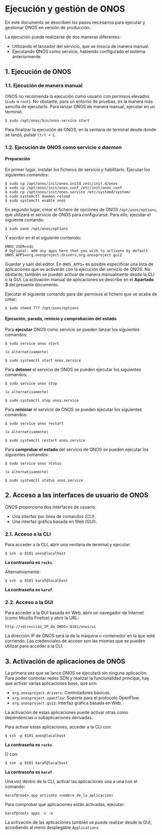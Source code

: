 # Ejecución y gestión de ONOS
En este documento se describen los pasos necesarios para ejecutar y gestionar ONOS en versión de producción.

La ejecución puede realizarse de dos maneras diferentes:
- Utilizando el lanzador del servicio, que se invoca de manera manual.
- Ejecutando ONOS como servicio, habiendo configurado el sistema anteriormente.

## 1. Ejecución de ONOS

### 1.1. Ejecución de manera manual
ONOS no recomienda la ejecución como usuario con permisos elevados (`sudo` o `root`). No obstante, para un entorno de pruebas, es la manera más sencilla de ejecutarlo.
Para lanzar ONOS de manera manual, ejecutar en un terminal:

```
$ sudo /opt/onos/bin/onos-service start
```

Para finalizar la ejecución de ONOS, en la ventana de terminal desde donde se lanzó, pulsar `Ctrl + C`.

### 1.2. Ejecución de ONOS como servicio o *daemon*

#### Preparación

En primer lugar, instalar los ficheros de servicio y habilitarlo. Ejecutar los siguientes comandos:

```
$ sudo cp /opt/onos/init/onos.initd /etc/init.d/onos
$ sudo cp /opt/onos/init/onos.conf /etc/init/onos.conf
$ sudo cp /opt/onos/init/onos.service /etc/systemd/system/
$ sudo systemctl daemon-reload
$ sudo systemctl enable onos
```

En segundo lugar, crear el fichero de opciones de ONOS `/opt/onos/options`, que utilizará el servicio de ONOS para configurarse. Para ello, ejecutar el siguiente comando:

```
$ sudo nano /opt/onos/options
```

Y escribir en él el siguiente contenido:

```
ONOS_USER=sdn
# Optional: add any apps here that you wish to activate by default
ONOS_APPS=org.onosproject.drivers,org.onosproject.gui2
```

Guardar y salir del editor. En `ONOS_APPS=` es posible especificar una lista de aplicaciones que se activarán con la ejecución del servicio de ONOS. No obstante, también se pueden activar de manera manualmente desde la CLI o la GUI. La activación manual de aplicaciones se describe en el **Apartado 3** del presente documento.

Ejecutar el siguiente comando para dar permisos al fichero que se acaba de crear:

```
$ sudo chmod 777 /opt/onos/options
```

#### Ejecución, parada, reinicio y comprobación del estado

Para **ejecutar** ONOS como servicio se pueden lanzar los siguientes comandos:

```
$ sudo service onos start

(o alternativamente)

$ sudo systemctl start onos.service
```

Para **detener** el servicio de ONOS se pueden ejecutar los siguientes comandos:

```
$ sudo service onos stop

(o alternativamente)

$ sudo systemctl stop onos.service
```

Para **reiniciar** el servicio de ONOS se pueden ejecutar los siguientes comandos:

```
$ sudo service onos restart

(o alternativamente)

$ sudo systemctl restart onos.service
```

Para **comprobar el estado** del servicio de ONOS se pueden ejecutar los siguientes comandos:

```
$ sudo service onos status

(o alternativamente)

$ sudo systemctl status onos.service
```

## 2. Acceso a las interfaces de usuario de ONOS
ONOS proporciona dos interfaces de usuario:
- Una interfaz por línea de comandos (CLI).
- Una interfaz gráfica basada en Web (GUI).

### 2.1. Acceso a la CLI
Para acceder a la CLI, abrir una ventana de terminal y ejecutar:

```
$ ssh -p 8101 onos@localhost
```
**La contraseña es `rocks`**.

Alternativamente:

```
$ ssh -p 8101 karaf@localhost
```
**La contraseña es `karaf`**.

### 2.2. Acceso a la GUI
Para acceder a la GUI basada en Web, abrir un navegador de Internet (como Mozilla Firefox) y abrir la URL:

```
http://<dirección_IP_de_ONOS>:8181/onos/ui
```

La dirección IP de ONOS será la de la máquina o contenedor en la que esté corriendo. Las credenciales de acceso son las mismas que se pueden utilizar para acceder a la CLI.

## 3. Activación de aplicaciones de ONOS

La primera vez que se lance ONOS se ejecutará sin ninguna aplicación. Para poder controlar redes SDN y realizar la funcionalidad principal, hay que activar varias aplicaciones base, que son:
- `org.onosproject.drivers`: Controladores básicos.
- `org.onosproject.openflow`: Soporte para el protocolo OpenFlow.
- `org.onosproject.gui2`: Interfaz gráfica basada en Web.

La activación de estas aplicaciones puede activar otras como dependencias o subaplicaciones derivadas.

Para activar estas aplicaciones, acceder a la CLI con:

```
$ ssh -p 8101 onos@localhost
```
**La contraseña es `rocks`**.

O con:

```
$ ssh -p 8101 karaf@localhost
```
**La contraseña es `karaf`**.

Una vez dentro de la CLI, activar las aplicaciones una a una con el comando:

```
karaf@root> app activate <nombre_de_la_aplicación>
```

Para comprobar qué aplicaciones están activadas, ejecutar:

```
karaf@root> apps -s -a
```

La activación de las aplicaciones también se puede realizar desde la GUI, accediendo al menú desplegable `Applications`.

